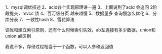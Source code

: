 

1、mysql调优描述
2、acid各个实现原理讲一遍 
3、上面说到了acid 会追问 2阶段提交，mvcc 锁 
4、百万级分页 越来越慢
5、数据量多 查询慢怎么优化
6、分库分表
7、一致性hash
8、雪花算法

调优和建立索引原则，还有什么时候索引失效，ab左连接有多少数据，union和union all区别

我说不多，存储过程相当于一个函数，可以入参和返回值

